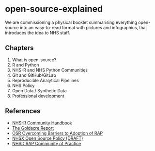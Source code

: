 # open-source-explained

We are commissioning a physical booklet summarising everything open-source into an easy-to-read format with pictures and infographics, that introduces the idea to NHS staff. 

## Chapters

1. What is open-source?
2. R and Python
3. NHS-R and NHS Python Communities
4. Git and GitHub/GitLab
5. Reproducible Analytical Pipelines
6. NHS Policy
7. Open Data / Synthetic Data
8. Professional development

## References
- [NHS-R Community Handbook](https://nhs-r-community.github.io/statements-on-tools/index.html)
- [The Goldacre Report](https://www.goldacrereview.org/)
- [OSR Overcoming Barriers to Adoption of RAP](https://osr.statisticsauthority.gov.uk/publication/reproducible-analytical-pipelines-overcoming-barriers-to-adoption/)
- [NHSX Open Source Policy (DRAFT)](https://github.com/nhsx/open-source-policy/blob/main/open-source-policy.md)
- [NHSD RAP Community of Practice](https://github.com/NHSDigital/rap-community-of-practice)
